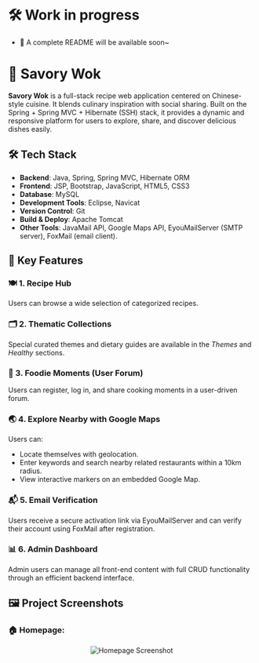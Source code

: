 # 🛠️ Work in progress </br>
+ 📝 A complete README will be available soon~

# 🍳 Savory Wok

**Savory Wok** is a full-stack recipe web application centered on Chinese-style cuisine. It blends culinary inspiration with social sharing. Built on the Spring + Spring MVC + Hibernate (SSH) stack, it provides a dynamic and responsive platform for users to explore, share, and discover delicious dishes easily.

## 🛠️ Tech Stack

- **Backend**: Java, Spring, Spring MVC, Hibernate ORM
- **Frontend**: JSP, Bootstrap, JavaScript, HTML5, CSS3
- **Database**: MySQL
- **Development Tools**: Eclipse, Navicat
- **Version Control**: Git
- **Build & Deploy**: Apache Tomcat
- **Other Tools**: JavaMail API, Google Maps API, EyouMailServer (SMTP server), FoxMail (email client).

## 🌟 Key Features

### 🍽️ 1. Recipe Hub
Users can browse a wide selection of categorized recipes.

### 🗂️ 2. Thematic Collections
Special curated themes and dietary guides are available in the *Themes* and *Healthy* sections.

### 🤳 3. Foodie Moments (User Forum)
Users can register, log in, and share cooking moments in a user-driven forum.

### 🌏 4. Explore Nearby with Google Maps
Users can:
- Locate themselves with geolocation.
- Enter keywords and search nearby related restaurants within a 10km radius.
- View interactive markers on an embedded Google Map.

### 📬 5. Email Verification
Users receive a secure activation link via EyouMailServer and can verify their account using FoxMail after registration.

### 📊 6. Admin Dashboard
Admin users can manage all front-end content with full CRUD functionality through an efficient backend interface.

## 🖼️ Project Screenshots
### 🏠 Homepage:
<div style="overflow:auto; max-height: 500px; text-align: center;">
    <img src="https://github.com/ChenXiang96/savory-wok-recipe-website/blob/master/Readme-Images/HomePage.png?raw=true" alt="Homepage Screenshot" style="max-width: 100%; height: auto;">
</div>
